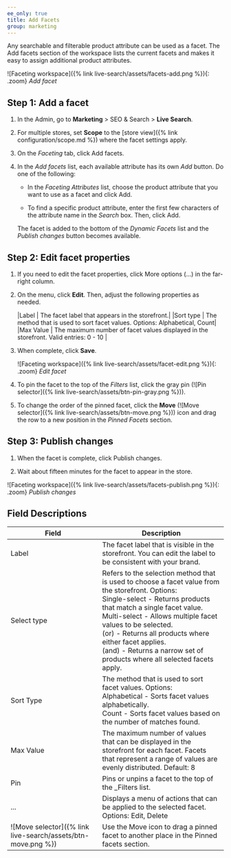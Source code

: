 ```yaml
---
ee_only: true
title: Add Facets
group: marketing
---
```


Any searchable and filterable product attribute can be used as a facet. The Add facets section of the workspace lists the current facets and makes it easy to assign additional product attributes.

![Faceting workspace]({% link live-search/assets/facets-add.png %}){: .zoom}
_Add facet_

## Step 1: Add a facet

1.	In the Admin, go to **Marketing** > SEO & Search > **Live Search**.

1. For multiple stores, set **Scope** to the [store view]({% link configuration/scope.md %}) where the facet settings apply.

1.	On the _Faceting_ tab, click <span class="btn">Add facets</span>.

1.	In the _Add facets_ list, each available attribute has its own _Add_ button. Do one of the following:

    - In the _Faceting Attributes_ list, choose the product attribute that you want to use as a facet and click <span class="btn">Add</span>.

    - To find a specific product attribute, enter the first few characters of the attribute name in the _Search_ box. Then, click <span class="btn">Add</span>.

    The facet is added to the bottom of the _Dynamic Facets_ list and the _Publish changes_ button becomes available.

## Step 2: Edit facet properties

1. If you need to edit the facet properties, click More options (...) in the far-right column.

1. On the menu, click **Edit**. Then, adjust the following properties as needed.

   |Label | The facet label that appears in the storefront.|
   |Sort type | The method that is used to sort facet values. Options: Alphabetical, Count|
   |Max Value | The maximum number of facet values displayed in the storefront. Valid entries: 0 - 10 |

1. When complete, click **Save**.

   ![Faceting workspace]({% link live-search/assets/facet-edit.png %}){: .zoom}
   _Edit facet_

1. To pin the facet to the top of the _Filters_ list, click the gray pin (![Pin selector]({% link live-search/assets/btn-pin-gray.png %})).

1. To change the order of the pinned facet, click the **Move** (![Move selector]({% link live-search/assets/btn-move.png %})) icon and drag the row to a new position in the _Pinned Facets_ section.

## Step 3: Publish changes

1. When the facet is complete, click <span class="btn">Publish changes</span>.

1. Wait about fifteen minutes for the facet to appear in the store.

  ![Faceting workspace]({% link live-search/assets/facets-publish.png %}){: .zoom}
  _Publish changes_

## Field Descriptions

|Field |Description |
|--- |--- |
|Label |The facet label that is visible in the storefront. You can edit the label to be consistent with your brand. |
|Select type | Refers to the selection method that is used to choose a facet value from the storefront. Options:<br />Single-select - Returns products that match a single facet value. Multi-select - Allows multiple facet values to be selected.<br />(or) - Returns all products where either facet applies.<br />(and) - Returns a narrow set of products where all selected facets apply. |
|Sort Type |The method that is used to sort facet values. Options:<br />Alphabetical - Sorts facet values alphabetically.<br />Count - Sorts facet values based on the number of matches found.|
|Max Value |The maximum number of values that can be displayed in the storefront for each facet. Facets that represent a range of values are evenly distributed. Default: 8|
|Pin |Pins or unpins a facet to the top of the _Filters list.|
|...|Displays a menu of actions that can be applied to the selected facet. Options: Edit, Delete |
|![Move selector]({% link live-search/assets/btn-move.png %}) |Use the Move icon to drag a pinned facet to another place in the Pinned facets section. |